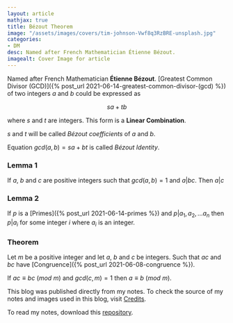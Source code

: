 ```yaml
---
layout: article
mathjax: true
title: Bézout Theorem
image: "/assets/images/covers/tim-johnson-Vwf8q3RzBRE-unsplash.jpg"
categories:
- DM
desc: Named after French Mathematician Étienne Bézout. 
imagealt: Cover Image for article
---
```


Named after French Mathematician <b>Étienne Bézout</b>.
[Greatest Common Divisor (GCD)]({% post_url 2021-06-14-greatest-common-divisor-(gcd) %}) of two integers $a$ and $b$ could be expressed as 




















































































































































































































































































































































































































$$sa + tb$$




















































































































































































































































































































































































































where $s$ and $t$ are integers. This form is a <b>Linear Combination</b>.





















































































































































































































































































































































































































$s$ and $t$ will be called *Bézout coefficients* of $a$ and $b$.




















































































































































































































































































































































































































Equation $gcd(a, b) = sa + bt$ is called *Bézout Identity*.





















































































































































































































































































































































































































### Lemma 1
If $a$, $b$ and $c$ are positive integers such that $gcd(a, b) = 1$ and $a | bc$. Then $a | c$





















































































































































































































































































































































































































### Lemma 2
If $p$ is a [Primes]({% post_url 2021-06-14-primes %}) and $p | a_1, a_2, \dots a_n$ then $p | a_i$ for some integer $i$ where $a_i$ is an integer.





















































































































































































































































































































































































































### Theorem
Let $m$ be a positive integer and let $a$, $b$ and $c$ be integers. Such that $ac$ and $bc$ have [Congruence]({% post_url 2021-06-08-congruence %}).




















































































































































































































































































































































































































If $ac \equiv bc\ (mod\ m)$ and $gcd(c, m) = 1$ then $a \equiv b\ (mod\ m)$.






















































































































































































































































































































































































































This blog was published directly from my notes.
To check the source of my notes and images used in this blog, visit <a href="/credits.html" target="_blank">Credits</a>.

To read my notes, download this <a href="https://github.com/bovem/CS" target="blank">repository</a>.